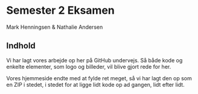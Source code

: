 # Semester 2 Eksamen


Mark Henningsen & Nathalie Andersen


## Indhold

Vi har lagt vores arbejde op her på GitHub undervejs. Så både kode og enkelte elementer, som logo og billeder, vil blive gjort rede for her.

Vores hjemmeside endte med at fylde ret meget, så vi har lagt den op som en ZIP i stedet, i stedet for at ligge lidt kode op ad gangen, lidt efter lidt.
